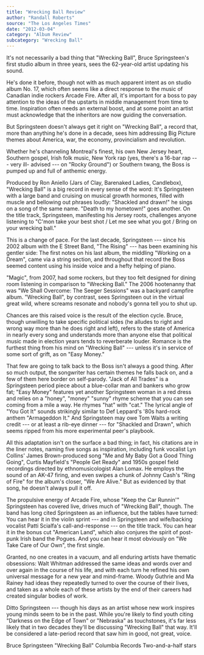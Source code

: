 ```yaml
---
title: "Wrecking Ball Review"
author: "Randall Roberts"
source: "The Los Angeles Times"
date: "2012-03-04"
category: "Album Review"
subcategory: "Wrecking Ball"
---
```


It's not necessarily a bad thing that "Wrecking Ball", Bruce Springsteen's first studio album in three years, sees the 62-year-old artist updating his sound.

He's done it before, though not with as much apparent intent as on studio album No. 17, which often seems like a direct response to the music of Canadian indie rockers Arcade Fire. After all, it's important for a boss to pay attention to the ideas of the upstarts in middle management from time to time. Inspiration often needs an external boost, and at some point an artist must acknowledge that the inheritors are now guiding the conversation.

But Springsteen doesn't always get it right on "Wrecking Ball", a record that, more than anything he's done in a decade, sees him addressing Big Picture themes about America, war, the economy, provincialism and revolution.

Whether he's channeling Montreal's finest, his own New Jersey heart, Southern gospel, Irish folk music, New York rap (yes, there's a 16-bar rap --- very ill- advised --- on "Rocky Ground") or Southern twang, the Boss is pumped up and full of anthemic energy.

Produced by Ron Aniello (Jars of Clay, Barenaked Ladies, Candlebox), "Wrecking Ball" is a big record in every sense of the word: It's Springsteen with a large band and cruising on musical growth hormones, filled with muscle and bellowing out phrases loudly: "Shackled and drawn!" he sings on a song of the same name. "Death to my hometown!" goes another. On the title track, Springsteen, manifesting his Jersey roots, challenges anyone listening to "C'mon take your best shot / Let me see what you got / Bring on your wrecking ball."

This is a change of pace. For the last decade, Springsteen --- since his 2002 album with the E Street Band, "The Rising" --- has been examining his gentler side: The first notes on his last album, the middling "Working on a Dream", came via a string section, and throughout that record the Boss seemed content using his inside voice and a hefty helping of piano.

"Magic", from 2007, had some rockers, but they too felt designed for dining room listening in comparison to "Wrecking Ball." The 2006 hootenanny that was "We Shall Overcome: The Seeger Sessions" was a backyard campfire album. "Wrecking Ball", by contrast, sees Springsteen out in the virtual great wild, where screams resonate and nobody's gonna tell you to shut up.

Chances are this raised voice is the result of the election cycle. Bruce, though unwilling to take specific political sides (he alludes to right and wrong way more than he does right and left), refers to the state of America in nearly every song and understands more than anyone else that political music made in election years tends to reverberate louder. Romance is the furthest thing from his mind on "Wrecking Ball" --- unless it's in service of some sort of grift, as on "Easy Money."

That few are going to talk back to the Boss isn't always a good thing. After so much output, the songwriter has certain themes he falls back on, and a few of them here border on self-parody. "Jack of All Trades" is a Springsteen period piece about a blue-collar man and bankers who grow fat; "Easy Money" features yet another Springsteen woman in a red dress and relies on a "honey", "money" "sunny" rhyme scheme that you can see coming from a mile a way. He rhymes "hat" with "cat." The lyrical angle of "You Got It" sounds strikingly similar to Def Leppard's '80s hard-rock anthem "Armageddon It." And Springsteen may owe Tom Waits a writing credit --- or at least a rib-eye dinner --- for "Shackled and Drawn", which seems ripped from his more experimental peer's playbook.

All this adaptation isn't on the surface a bad thing; in fact, his citations are in the liner notes, naming five songs as inspiration, including funk vocalist Lyn Collins' James Brown-produced song "Me and My Baby Got a Good Thing Going", Curtis Mayfield's "People Get Ready" and 1950s gospel field recordings directed by ethnomusicologist Alan Lomax. He employs the sound of an AK-47 firing, and even swipes a chunk of Johnny Cash's "Ring of Fire" for the album's closer, "We Are Alive." But as evidenced by that song, he doesn't always pull it off.

The propulsive energy of Arcade Fire, whose "Keep the Car Runnin'" Springsteen has covered live, drives much of "Wrecking Ball", though. The band has long cited Springsteen as an influence, but the tables have turned: You can hear it in the violin sprint --- and in Springsteen and wife/backing vocalist Patti Scialfa's call-and-response --- on the title track. You can hear it in the bonus cut "American Land", which also conjures the spirit of post-punk Irish band the Pogues. And you can hear it most obviously on "We Take Care of Our Own", the first single.

Granted, no one creates in a vacuum, and all enduring artists have thematic obsessions: Walt Whitman addressed the same ideas and words over and over again in the course of his life, and with each turn he refined his own universal message for a new year and mind-frame. Woody Guthrie and Ma Rainey had ideas they repeatedly turned to over the course of their lives, and taken as a whole each of these artists by the end of their careers had created singular bodies of work.

Ditto Springsteen --- though his days as an artist whose new work inspires young minds seem to be in the past. While you're likely to find youth citing "Darkness on the Edge of Town" or "Nebraska" as touchstones, it's far less likely that in two decades they'll be discussing "Wrecking Ball" that way. It'll be considered a late-period record that saw him in good, not great, voice.

Bruce Springsteen "Wrecking Ball" Columbia Records Two-and-a-half stars